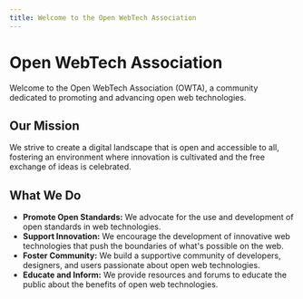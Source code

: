 ```yaml
---
title: Welcome to the Open WebTech Association
---
```


# Open WebTech Association

Welcome to the Open WebTech Association (OWTA), a community dedicated to promoting and advancing open web technologies.

## Our Mission

We strive to create a digital landscape that is open and accessible to all, fostering an environment where innovation is cultivated and the free exchange of ideas is celebrated.

## What We Do

- **Promote Open Standards:** We advocate for the use and development of open standards in web technologies.
- **Support Innovation:** We encourage the development of innovative web technologies that push the boundaries of what's possible on the web.
- **Foster Community:** We build a supportive community of developers, designers, and users passionate about open web technologies.
- **Educate and Inform:** We provide resources and forums to educate the public about the benefits of open web technologies.
